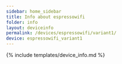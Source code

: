 ```yaml
---
sidebar: home_sidebar
title: Info about espressowifi
folder: info
layout: deviceinfo
permalink: /devices/espressowifi/variant1/
device: espressowifi_variant1
---
```

{% include templates/device_info.md %}
